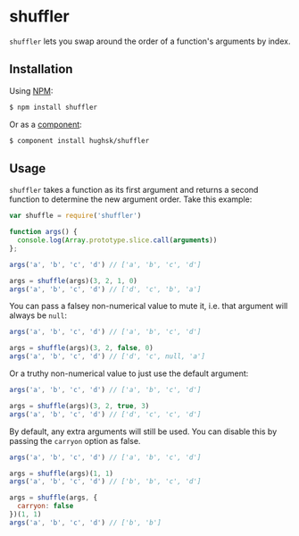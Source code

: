 # shuffler #

`shuffler` lets you swap around the order of a function's arguments by index.

## Installation ##

Using [NPM](http://npmjs.org/):

``` bash
$ npm install shuffler
```

Or as a [component](http://github.com/component/component):

``` bash
$ component install hughsk/shuffler
```

## Usage ##

`shuffler` takes a function as its first argument and returns a second function to determine the new argument order. Take this example:

``` javascript
var shuffle = require('shuffler')

function args() {
  console.log(Array.prototype.slice.call(arguments))
};

args('a', 'b', 'c', 'd') // ['a', 'b', 'c', 'd']

args = shuffle(args)(3, 2, 1, 0)
args('a', 'b', 'c', 'd') // ['d', 'c', 'b', 'a']
```

You can pass a falsey non-numerical value to mute it, i.e. that argument will always be `null`:

``` javascript
args('a', 'b', 'c', 'd') // ['a', 'b', 'c', 'd']

args = shuffle(args)(3, 2, false, 0)
args('a', 'b', 'c', 'd') // ['d', 'c', null, 'a']
```

Or a truthy non-numerical value to just use the default argument:

``` javascript
args('a', 'b', 'c', 'd') // ['a', 'b', 'c', 'd']

args = shuffle(args)(3, 2, true, 3)
args('a', 'b', 'c', 'd') // ['d', 'c', 'c', 'd']
```

By default, any extra arguments will still be used. You can disable this by
passing the `carryon` option as false.

``` javascript
args('a', 'b', 'c', 'd') // ['a', 'b', 'c', 'd']

args = shuffle(args)(1, 1)
args('a', 'b', 'c', 'd') // ['b', 'b', 'c', 'd']

args = shuffle(args, {
  carryon: false
})(1, 1)
args('a', 'b', 'c', 'd') // ['b', 'b']
```
